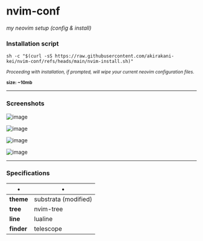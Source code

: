 # nvim-conf
*my neovim setup (config & install)*
<br>

### Installation script
```shell
sh -c "$(curl -sS https://raw.githubusercontent.com/akirakani-kei/nvim-conf/refs/heads/main/nvim-install.sh)"
```
<sub> *Proceeding with installation, if prompted, will wipe your current neovim configuration files.*

<sub> **size: ~10mb**

---
### Screenshots
![image](https://github.com/user-attachments/assets/7aedd054-b11a-46dd-a8db-9d933404df6b)

![image](https://github.com/user-attachments/assets/b55e3763-7905-4741-9cd2-6473d91a58ae)

![image](https://github.com/user-attachments/assets/32ddf0ea-8f11-4a0e-9bd9-c73a28742089)

![image](https://github.com/user-attachments/assets/c6e4a2ce-8c1c-4ec6-8561-fab5fb1fcf9a)


---
### Specifications
•                       | • 
------------------------|-----------------------
**theme**               | substrata (modified)
**tree**                | nvim-tree
**line**                | lualine
**finder**              | telescope
